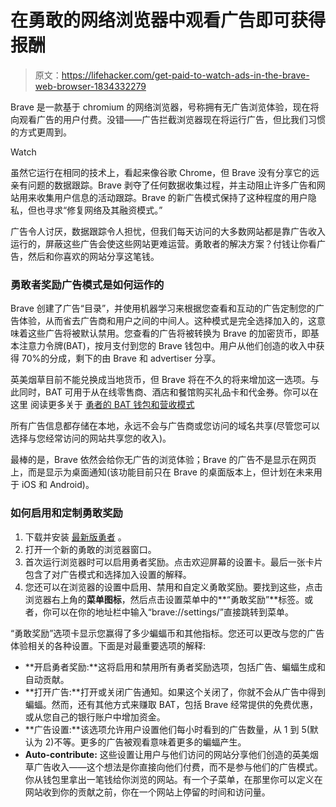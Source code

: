 # 在勇敢的网络浏览器中观看广告即可获得报酬

> 原文：<https://lifehacker.com/get-paid-to-watch-ads-in-the-brave-web-browser-1834332279>

Brave 是一款基于 chromium 的网络浏览器，号称拥有无广告浏览体验，现在将向观看广告的用户付费。没错——广告拦截浏览器现在将运行广告，但比我们习惯的方式更周到。

Watch

虽然它运行在相同的技术上，看起来像谷歌 Chrome，但 Brave 没有分享它的远亲有问题的数据跟踪。Brave 剥夺了任何数据收集过程，并主动阻止许多广告和网站用来收集用户信息的活动跟踪。Brave 的新广告模式保持了这种程度的用户隐私，但也寻求“修复网络及其融资模式。”

广告令人讨厌，数据跟踪令人担忧，但我们每天访问的大多数网站都是靠广告收入运行的，屏蔽这些广告会使这些网站更难运营。勇敢者的解决方案？付钱让你看广告，然后和你喜欢的网站分享这笔钱。

### 勇敢者奖励广告模式是如何运作的

Brave 创建了广告“目录”，并使用机器学习来根据您查看和互动的广告定制您的广告体验，从而省去广告商和用户之间的中间人。这种模式是完全选择加入的，这意味着这些广告将被默认禁用。您查看的广告将被转换为 Brave 的加密货币，即基本注意力令牌(BAT)，按月支付到您的 Brave 钱包中。用户从他们创造的收入中获得 70%的分成，剩下的由 Brave 和 advertiser 分享。

英美烟草目前不能兑换成当地货币，但 Brave 将在不久的将来增加这一选项。与此同时，BAT 可用于从在线零售商、酒店和餐馆购买礼品卡和代金券。你可以在这里 阅读更多关于 [勇者的 BAT 钱包和营收模式](https://brave.com/brave-rewards/)

所有广告信息都存储在本地，永远不会与广告商或您访问的域名共享(尽管您可以选择与您经常访问的网站共享您的收入)。

最棒的是，Brave 依然会给你无广告的浏览体验；Brave 的广告不是显示在网页上，而是显示为桌面通知(该功能目前只在 Brave 的桌面版本上，但计划在未来用于 iOS 和 Android)。

### 如何启用和定制勇敢奖励

1.  下载并安装 [最新版勇者](https://brave.com/download/) 。
2.  打开一个新的勇敢的浏览器窗口。
3.  首次运行浏览器时可以启用勇者奖励。点击欢迎屏幕的设置卡。最后一张卡片包含了对广告模式和选择加入设置的解释。
4.  您还可以在浏览器的设置中启用、禁用和自定义勇敢奖励。要找到这些，点击浏览器右上角的**菜单图标**，然后点击设置菜单中的**“勇敢奖励”**标签。或者，你可以在你的地址栏中输入“brave://settings/”直接跳转到菜单。

“勇敢奖励”选项卡显示您赢得了多少蝙蝠币和其他指标。您还可以更改与您的广告体验相关的各种设置。下面是对最重要选项的解释:

*   **开启勇者奖励:**这将启用和禁用所有勇者奖励选项，包括广告、蝙蝠生成和自动贡献。
*   **打开广告:**打开或关闭广告通知。如果这个关闭了，你就不会从广告中得到蝙蝠。然而，还有其他方式来赚取 BAT，包括 Brave 经常提供的免费优惠，或从您自己的银行账户中增加资金。
*   **广告设置:**该选项允许用户设置他们每小时看到的广告数量，从 1 到 5(默认为 2)不等。更多的广告被观看意味着更多的蝙蝠产生。
*   **Auto-contribute:** 这些设置让用户与他们访问的网站分享他们创造的英美烟草广告收入——这个想法是你直接向他们付费，而不是参与他们的广告模式。你从钱包里拿出一笔钱给你浏览的网站。有一个子菜单，在那里你可以定义在网站收到你的贡献之前，你在一个网站上停留的时间和访问量。